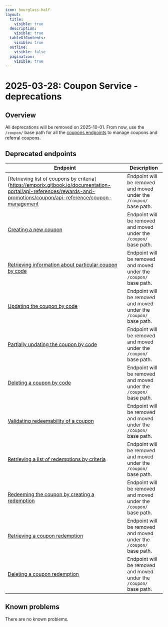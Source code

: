 ```yaml
---
icon: hourglass-half
layout:
  title:
    visible: true
  description:
    visible: true
  tableOfContents:
    visible: true
  outline:
    visible: false
  pagination:
    visible: true
---
```


# 2025-03-28: Coupon Service - deprecations

## Overview

All deprecations will be removed on 2025-10-01. From now, use the `/coupon/` base path for all the [coupons endpoints](/openapi/coupon) to manage coupons and referral coupons.


## Deprecated endpoints

| Endpoint                                                                                                        | Description                                                         |
|-----------------------------------------------------------------------------------------------------------------|---------------------------------------------------------------------|
| [Retrieving list of coupons by criteria](https://emporix.gitbook.io/documentation-portal/api-references/rewards-and-promotions/coupon/api-reference/coupon-management          | Endpoint will be removed and moved under the `/coupon/` base path.  |
| [Creating a new coupon](https://emporix.gitbook.io/documentation-portal/api-references/rewards-and-promotions/coupon/api-reference/coupon-management#post-coupon-tenant-coupons)                                   | Endpoint will be removed and moved under the `/coupon/` base path.  |
| [Retrieving information about particular coupon by code](https://emporix.gitbook.io/documentation-portal/api-references/rewards-and-promotions/coupon/api-reference/coupon-management#get-coupon-tenant-coupons-code) | Endpoint will be removed and moved under the `/coupon/` base path.  |
| [Updating the coupon by code](https://emporix.gitbook.io/documentation-portal/api-references/rewards-and-promotions/coupon/api-reference/coupon-management#put-coupon-tenant-coupons-code)                              | Endpoint will be removed and moved under the `/coupon/` base path.  |
| [Partially updating the coupon by code](https://emporix.gitbook.io/documentation-portal/api-references/rewards-and-promotions/coupon/api-reference/coupon-management#patch-coupon-tenant-coupons-code)                  | Endpoint will be removed and moved under the `/coupon/` base path.  |
| [Deleting a coupon by code](https://emporix.gitbook.io/documentation-portal/api-references/rewards-and-promotions/coupon/api-reference/coupon-management#delete-coupon-tenant-coupons-code)                             | Endpoint will be removed and moved under the `/coupon/` base path.  |
| [Validating redeemability of a coupon](https://emporix.gitbook.io/documentation-portal/api-references/rewards-and-promotions/coupon/api-reference/coupon-validation)                  | Endpoint will be removed and moved under the `/coupon/` base path.  |
| [Retrieving a list of redemptions by criteria](https://emporix.gitbook.io/documentation-portal/api-references/rewards-and-promotions/coupon/api-reference/coupon-redemption)   | Endpoint will be removed and moved under the `/coupon/` base path.  |
| [Redeeming the coupon by creating a redemption](https://emporix.gitbook.io/documentation-portal/api-references/rewards-and-promotions/coupon/api-reference/coupon-redemption#post-coupon-tenant-coupons-code-redemptions)       | Endpoint will be removed and moved under the `/coupon/` base path.  |
| [Retrieving a coupon redemption](https://emporix.gitbook.io/documentation-portal/api-references/rewards-and-promotions/coupon/api-reference/coupon-management#get-coupon-tenant-coupons-code-redemption)              | Endpoint will be removed and moved under the `/coupon/` base path.  |
| [Deleting a coupon redemption](https://emporix.gitbook.io/documentation-portal/api-references/rewards-and-promotions/coupon/api-reference/coupon-management#delete-coupon-tenant-coupons-code-redemption)               | Endpoint will be removed and moved under the `/coupon/` base path.  |

## Known problems

There are no known problems.